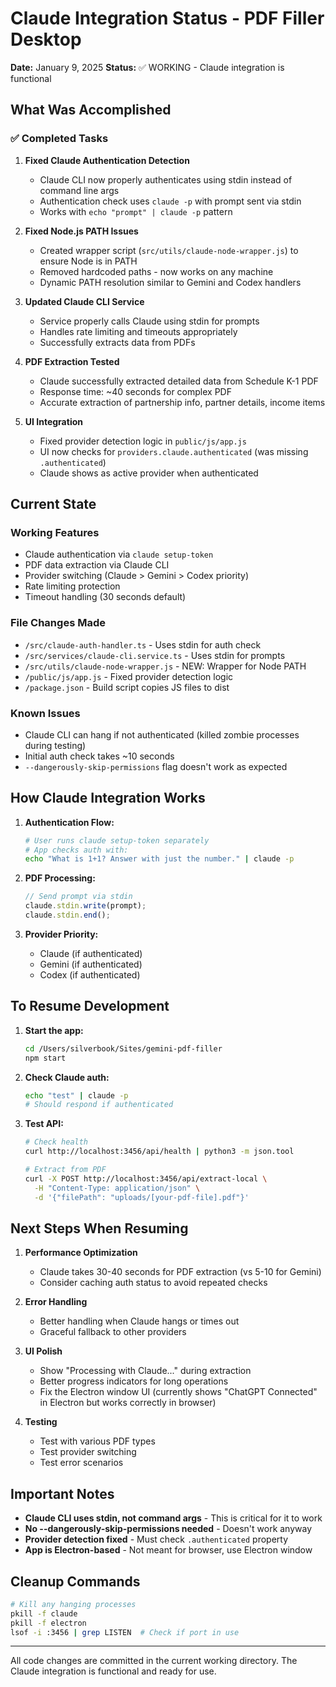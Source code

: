 # Claude Integration Status - PDF Filler Desktop
**Date:** January 9, 2025
**Status:** ✅ WORKING - Claude integration is functional

## What Was Accomplished

### ✅ Completed Tasks
1. **Fixed Claude Authentication Detection**
   - Claude CLI now properly authenticates using stdin instead of command line args
   - Authentication check uses `claude -p` with prompt sent via stdin
   - Works with `echo "prompt" | claude -p` pattern

2. **Fixed Node.js PATH Issues**
   - Created wrapper script (`src/utils/claude-node-wrapper.js`) to ensure Node is in PATH
   - Removed hardcoded paths - now works on any machine
   - Dynamic PATH resolution similar to Gemini and Codex handlers

3. **Updated Claude CLI Service**
   - Service properly calls Claude using stdin for prompts
   - Handles rate limiting and timeouts appropriately
   - Successfully extracts data from PDFs

4. **PDF Extraction Tested**
   - Claude successfully extracted detailed data from Schedule K-1 PDF
   - Response time: ~40 seconds for complex PDF
   - Accurate extraction of partnership info, partner details, income items

5. **UI Integration**
   - Fixed provider detection logic in `public/js/app.js`
   - UI now checks for `providers.claude.authenticated` (was missing `.authenticated`)
   - Claude shows as active provider when authenticated

## Current State

### Working Features
- Claude authentication via `claude setup-token` 
- PDF data extraction via Claude CLI
- Provider switching (Claude > Gemini > Codex priority)
- Rate limiting protection
- Timeout handling (30 seconds default)

### File Changes Made
- `/src/claude-auth-handler.ts` - Uses stdin for auth check
- `/src/services/claude-cli.service.ts` - Uses stdin for prompts
- `/src/utils/claude-node-wrapper.js` - NEW: Wrapper for Node PATH
- `/public/js/app.js` - Fixed provider detection logic
- `/package.json` - Build script copies JS files to dist

### Known Issues
- Claude CLI can hang if not authenticated (killed zombie processes during testing)
- Initial auth check takes ~10 seconds
- `--dangerously-skip-permissions` flag doesn't work as expected

## How Claude Integration Works

1. **Authentication Flow:**
   ```bash
   # User runs claude setup-token separately
   # App checks auth with:
   echo "What is 1+1? Answer with just the number." | claude -p
   ```

2. **PDF Processing:**
   ```javascript
   // Send prompt via stdin
   claude.stdin.write(prompt);
   claude.stdin.end();
   ```

3. **Provider Priority:**
   - Claude (if authenticated)
   - Gemini (if authenticated)  
   - Codex (if authenticated)

## To Resume Development

1. **Start the app:**
   ```bash
   cd /Users/silverbook/Sites/gemini-pdf-filler
   npm start
   ```

2. **Check Claude auth:**
   ```bash
   echo "test" | claude -p
   # Should respond if authenticated
   ```

3. **Test API:**
   ```bash
   # Check health
   curl http://localhost:3456/api/health | python3 -m json.tool
   
   # Extract from PDF
   curl -X POST http://localhost:3456/api/extract-local \
     -H "Content-Type: application/json" \
     -d '{"filePath": "uploads/[your-pdf-file].pdf"}'
   ```

## Next Steps When Resuming

1. **Performance Optimization**
   - Claude takes 30-40 seconds for PDF extraction (vs 5-10 for Gemini)
   - Consider caching auth status to avoid repeated checks

2. **Error Handling**
   - Better handling when Claude hangs or times out
   - Graceful fallback to other providers

3. **UI Polish**
   - Show "Processing with Claude..." during extraction
   - Better progress indicators for long operations
   - Fix the Electron window UI (currently shows "ChatGPT Connected" in Electron but works correctly in browser)

4. **Testing**
   - Test with various PDF types
   - Test provider switching
   - Test error scenarios

## Important Notes

- **Claude CLI uses stdin, not command args** - This is critical for it to work
- **No --dangerously-skip-permissions needed** - Doesn't work anyway
- **Provider detection fixed** - Must check `.authenticated` property
- **App is Electron-based** - Not meant for browser, use Electron window

## Cleanup Commands
```bash
# Kill any hanging processes
pkill -f claude
pkill -f electron
lsof -i :3456 | grep LISTEN  # Check if port in use
```

---

All code changes are committed in the current working directory. The Claude integration is functional and ready for use.
